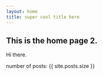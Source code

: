 ```yaml
---
layout: home
title: super cool title here
---
```


## This is the home page 2.

Hi there.

number of posts: {{ site.posts.size }}
